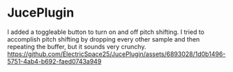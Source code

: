 # JucePlugin
I added a toggleable button to turn on and off pitch shifting. I tried to accomplish pitch shifting by dropping every other sample and then repeating the buffer, but it sounds very crunchy.
https://github.com/ElectricSpace25/JucePlugin/assets/6893028/1d0b1496-5751-4ab4-b692-faed0743a949


